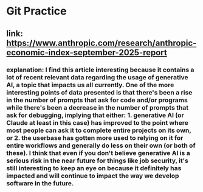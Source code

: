 # Git Practice


## link: https://www.anthropic.com/research/anthropic-economic-index-september-2025-report

### explanation: I find this article interesting because it contains a lot of recent relevant data regarding the usage of generative AI, a topic that impacts us all currently. One of the more interesting points of data presented is that there's been a rise in the number of prompts that ask for code and/or programs while there's been a decrease in the number of prompts that ask for debugging, implying that either: 1. generative AI (or Claude at least in this case) has improved to the point where most people can ask it to complete entire projects on its own, or 2. the userbase has gotten more used to relying on it for entire workflows and generally do less on their own (or both of these). I think that even if you don't believe generative AI is a serious risk in the near future for things like job security, it's still interesting to keep an eye on because it definitely has impacted and will continue to impact the way we develop software in the future.
